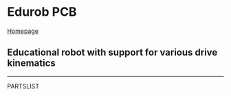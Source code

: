 # Edurob PCB
[Homepage](https://www.imsl.fh-dortmund.de/mobile-roboter/edurob/)
## Educational robot with support for various drive kinematics

---
PARTSLIST